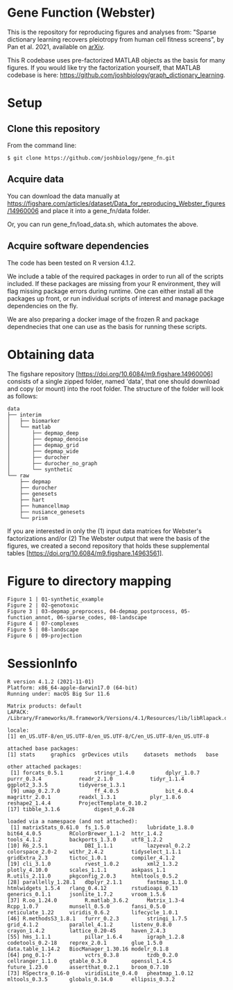 # Gene Function (Webster)
This is the repository for reproducing figures and analyses from:
"Sparse dictionary learning recovers pleiotropy from human cell fitness screens", by Pan et al. 2021, available on [arXiv](https://arxiv.org/abs/2111.06247).

This R codebase uses pre-factorized MATLAB objects as the basis for many figures. If you would like try the factorization yourself, that MATLAB codebase is here: https://github.com/joshbiology/graph_dictionary_learning.

# Setup

## Clone this repository

From the command line:

```
$ git clone https://github.com/joshbiology/gene_fn.git
```

## Acquire data

You can download the data manually at
https://figshare.com/articles/dataset/Data_for_reproducing_Webster_figures/14960006
and place it into a gene_fn/data folder.

Or, you can run gene_fn/load_data.sh, which automates the above.

## Acquire software dependencies

The code has been tested on R version 4.1.2. 


We include a table of the required packages in order to run all of the scripts included. If these packages are missing from your R environment, they will flag missing package errors during runtime. One can either install all the packages up front, or run individual scripts of interest and manage package dependencies on the fly.

We are also preparing a docker image of the frozen R and package dependnecies that one can use as the basis for running these scripts. 

# Obtaining data

The figshare repository [https://doi.org/10.6084/m9.figshare.14960006] consists of a single zipped folder, named 'data', that one should download and copy (or mount) into the root folder. The structure of the folder will look as follows:

```
data
├── interim
│   ├── biomarker
│   └── matlab
│   	├── depmap_deep
│   	├── depmap_denoise
│   	├── depmap_grid
│   	├── depmap_wide
│   	├── durocher
│   	├── durocher_no_graph
│   	└── synthetic
└── raw
    ├── depmap
    ├── durocher
    ├── genesets
    ├── hart
    ├── humancellmap
    ├── nusiance_genesets
    └── prism
```

If you are interested in only the (1) input data matrices for Webster's factorizations and/or (2) The Webster output that were the basis of the figures, we created a second repository that holds these supplemental tables [https://doi.org/10.6084/m9.figshare.14963561].

# Figure to directory mapping
```
Figure 1 | 01-synthetic_example
Figure 2 | 02-genotoxic
Figure 3 | 03-depmap_preprocess, 04-depmap_postprocess, 05-function_annot, 06-sparse_codes, 08-landscape
Figure 4 | 07-complexes
Figure 5 | 08-landscape
Figure 6 | 09-projection
```


# SessionInfo
```
R version 4.1.2 (2021-11-01)
Platform: x86_64-apple-darwin17.0 (64-bit)
Running under: macOS Big Sur 11.6

Matrix products: default
LAPACK: /Library/Frameworks/R.framework/Versions/4.1/Resources/lib/libRlapack.dylib

locale:
[1] en_US.UTF-8/en_US.UTF-8/en_US.UTF-8/C/en_US.UTF-8/en_US.UTF-8

attached base packages:
[1] stats     graphics  grDevices utils     datasets  methods   base     

other attached packages:
 [1] forcats_0.5.1          stringr_1.4.0          dplyr_1.0.7            purrr_0.3.4            readr_2.1.0            tidyr_1.1.4            ggplot2_3.3.5          tidyverse_1.3.1       
 [9] umap_0.2.7.0           ff_4.0.5               bit_4.0.4              magrittr_2.0.1         readxl_1.3.1           plyr_1.8.6             reshape2_1.4.4         ProjectTemplate_0.10.2
[17] tibble_3.1.6           digest_0.6.28         

loaded via a namespace (and not attached):
 [1] matrixStats_0.61.0  fs_1.5.0            lubridate_1.8.0     bit64_4.0.5         RColorBrewer_1.1-2  httr_1.4.2          tools_4.1.2         backports_1.3.0     utf8_1.2.2         
[10] R6_2.5.1            DBI_1.1.1           lazyeval_0.2.2      colorspace_2.0-2    withr_2.4.2         tidyselect_1.1.1    gridExtra_2.3       tictoc_1.0.1        compiler_4.1.2     
[19] cli_3.1.0           rvest_1.0.2         xml2_1.3.2          plotly_4.10.0       scales_1.1.1        askpass_1.1         R.utils_2.11.0      pkgconfig_2.0.3     htmltools_0.5.2    
[28] parallelly_1.28.1   dbplyr_2.1.1        fastmap_1.1.0       htmlwidgets_1.5.4   rlang_0.4.12        rstudioapi_0.13     generics_0.1.1      jsonlite_1.7.2      vroom_1.5.6        
[37] R.oo_1.24.0         R.matlab_3.6.2      Matrix_1.3-4        Rcpp_1.0.7          munsell_0.5.0       fansi_0.5.0         reticulate_1.22     viridis_0.6.2       lifecycle_1.0.1    
[46] R.methodsS3_1.8.1   furrr_0.2.3         stringi_1.7.5       grid_4.1.2          parallel_4.1.2      listenv_0.8.0       crayon_1.4.2        lattice_0.20-45     haven_2.4.3        
[55] hms_1.1.1           pillar_1.6.4        igraph_1.2.8        codetools_0.2-18    reprex_2.0.1        glue_1.5.0          data.table_1.14.2   BiocManager_1.30.16 modelr_0.1.8       
[64] png_0.1-7           vctrs_0.3.8         tzdb_0.2.0          cellranger_1.1.0    gtable_0.3.0        openssl_1.4.5       future_1.23.0       assertthat_0.2.1    broom_0.7.10       
[73] RSpectra_0.16-0     viridisLite_0.4.0   pheatmap_1.0.12     mltools_0.3.5       globals_0.14.0      ellipsis_0.3.2     

```

